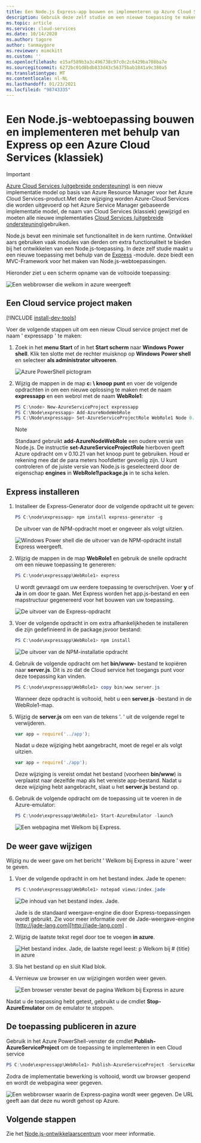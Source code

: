 ```yaml
---
title: Een Node.js Express-app bouwen en implementeren op Azure Cloud Services (klassiek)
description: Gebruik deze zelf studie om een nieuwe toepassing te maken met behulp van de Express-module, die een MVC-Framework biedt voor het maken van Node.js-webtoepassingen.
ms.topic: article
ms.service: cloud-services
ms.date: 10/14/2020
ms.author: tagore
author: tanmaygore
ms.reviewer: mimckitt
ms.custom: ''
ms.openlocfilehash: e15af589b3a3c496738c97c0c2c6429ba708ba7e
ms.sourcegitcommit: 6272bc01d8bdb833d43c56375bab1841a9c380a5
ms.translationtype: MT
ms.contentlocale: nl-NL
ms.lasthandoff: 01/23/2021
ms.locfileid: "98743335"
---
```

# <a name="build-and-deploy-a-nodejs-web-application-using-express-on-an-azure-cloud-services-classic"></a>Een Node.js-webtoepassing bouwen en implementeren met behulp van Express op een Azure Cloud Services (klassiek)

> [!IMPORTANT]
> [Azure Cloud Services (uitgebreide ondersteuning)](../cloud-services-extended-support/overview.md) is een nieuw implementatie model op basis van Azure Resource Manager voor het Azure Cloud Services-product.Met deze wijziging worden Azure-Cloud Services die worden uitgevoerd op het Azure Service Manager gebaseerde implementatie model, de naam van Cloud Services (klassiek) gewijzigd en moeten alle nieuwe implementaties [Cloud Services (uitgebreide ondersteuning)](../cloud-services-extended-support/overview.md)gebruiken.

Node.js bevat een minimale set functionaliteit in de kern runtime.
Ontwikkel aars gebruiken vaak modules van derden om extra functionaliteit te bieden bij het ontwikkelen van een Node.js-toepassing. In deze zelf studie maakt u een nieuwe toepassing met behulp van de [Express](https://github.com/expressjs/express) -module. deze biedt een MVC-Framework voor het maken van Node.js-webtoepassingen.

Hieronder ziet u een scherm opname van de voltooide toepassing:

![Een webbrowser die welkom in azure weergeeft](./media/cloud-services-nodejs-develop-deploy-express-app/node36.png)

## <a name="create-a-cloud-service-project"></a>Een Cloud service project maken
[!INCLUDE [install-dev-tools](../../includes/install-dev-tools.md)]

Voer de volgende stappen uit om een nieuw Cloud service project met de naam ' expressapp ' te maken:

1. Zoek in het **menu Start** of in het **Start scherm** naar **Windows Power shell**. Klik ten slotte met de rechter muisknop op **Windows Power shell** en selecteer **als administrator uitvoeren**.

    ![Azure PowerShell pictogram](./media/cloud-services-nodejs-develop-deploy-express-app/azure-powershell-start.png)
2. Wijzig de mappen in de map **c: \\ knoop punt** en voer de volgende opdrachten in om een nieuwe oplossing te maken met de naam **expressapp** en een webrol met de naam **WebRole1**:

   ```powershell
   PS C:\node> New-AzureServiceProject expressapp
   PS C:\Node\expressapp> Add-AzureNodeWebRole
   PS C:\Node\expressapp> Set-AzureServiceProjectRole WebRole1 Node 0.10.21
   ```

   > [!NOTE]
   > Standaard gebruikt **add-AzureNodeWebRole** een oudere versie van Node.js. De instructie **set-AzureServiceProjectRole** hierboven geeft Azure opdracht om v 0.10.21 van het knoop punt te gebruiken.  Houd er rekening mee dat de para meters hoofdletter gevoelig zijn.  U kunt controleren of de juiste versie van Node.js is geselecteerd door de eigenschap **engines** in **WebRole1\package.js** in te scha kelen.
>
>

## <a name="install-express"></a>Express installeren
1. Installeer de Express-Generator door de volgende opdracht uit te geven:

    ```powershell
    PS C:\node\expressapp> npm install express-generator -g
    ```

    De uitvoer van de NPM-opdracht moet er ongeveer als volgt uitzien.

    ![Windows Power shell die de uitvoer van de NPM-opdracht install Express weergeeft.](./media/cloud-services-nodejs-develop-deploy-express-app/express-g.png)
2. Wijzig de mappen in de map **WebRole1** en gebruik de snelle opdracht om een nieuwe toepassing te genereren:

    ```powershell
    PS C:\node\expressapp\WebRole1> express
    ```

    U wordt gevraagd om uw eerdere toepassing te overschrijven. Voer **y** of **Ja** in om door te gaan. Met Express worden het app.js-bestand en een mapstructuur gegenereerd voor het bouwen van uw toepassing.

    ![De uitvoer van de Express-opdracht](./media/cloud-services-nodejs-develop-deploy-express-app/node23.png)
3. Voer de volgende opdracht in om extra afhankelijkheden te installeren die zijn gedefinieerd in de package.jsvoor bestand:

    ```powershell
    PS C:\node\expressapp\WebRole1> npm install
    ```

   ![De uitvoer van de NPM-installatie opdracht](./media/cloud-services-nodejs-develop-deploy-express-app/node26.png)
4. Gebruik de volgende opdracht om het **bin/www-** bestand te kopiëren naar **server.js**. Dit is zo dat de Cloud service het toegangs punt voor deze toepassing kan vinden.

    ```powershell
    PS C:\node\expressapp\WebRole1> copy bin/www server.js
    ```

   Wanneer deze opdracht is voltooid, hebt u een **server.js** -bestand in de WebRole1-map.
5. Wijzig de **server.js** om een van de tekens '. ' uit de volgende regel te verwijderen.

    ```js
    var app = require('../app');
    ```

   Nadat u deze wijziging hebt aangebracht, moet de regel er als volgt uitzien.

    ```js
    var app = require('./app');
    ```

   Deze wijziging is vereist omdat het bestand (voorheen **bin/www**) is verplaatst naar dezelfde map als het vereiste app-bestand. Nadat u deze wijziging hebt aangebracht, slaat u het **server.js** bestand op.
6. Gebruik de volgende opdracht om de toepassing uit te voeren in de Azure-emulator:

    ```powershell
    PS C:\node\expressapp\WebRole1> Start-AzureEmulator -launch
    ```

    ![Een webpagina met Welkom bij Express.](./media/cloud-services-nodejs-develop-deploy-express-app/node28.png)

## <a name="modifying-the-view"></a>De weer gave wijzigen
Wijzig nu de weer gave om het bericht ' Welkom bij Express in azure ' weer te geven.

1. Voer de volgende opdracht in om het bestand index. Jade te openen:

    ```powershell
    PS C:\node\expressapp\WebRole1> notepad views/index.jade
    ```

   ![De inhoud van het bestand index. Jade.](./media/cloud-services-nodejs-develop-deploy-express-app/getting-started-19.png)

   Jade is de standaard weergave-engine die door Express-toepassingen wordt gebruikt. Zie voor meer informatie over de Jade-weergave-engine [http://jade-lang.com][http://jade-lang.com] .
2. Wijzig de laatste tekst regel door toe te voegen **in azure**.

   ![Het bestand index. Jade, de laatste regel leest: p Welkom bij \# {title} in azure](./media/cloud-services-nodejs-develop-deploy-express-app/node31.png)
3. Sla het bestand op en sluit Klad blok.
4. Vernieuw uw browser en uw wijzigingen worden weer geven.

   ![Een browser venster bevat de pagina Welkom bij Express in azure](./media/cloud-services-nodejs-develop-deploy-express-app/node32.png)

Nadat u de toepassing hebt getest, gebruikt u de cmdlet **Stop-AzureEmulator** om de emulator te stoppen.

## <a name="publishing-the-application-to-azure"></a>De toepassing publiceren in azure
Gebruik in het Azure PowerShell-venster de cmdlet **Publish-AzureServiceProject** om de toepassing te implementeren in een Cloud service

```powershell
PS C:\node\expressapp\WebRole1> Publish-AzureServiceProject -ServiceName myexpressapp -Location "East US" -Launch
```

Zodra de implementatie bewerking is voltooid, wordt uw browser geopend en wordt de webpagina weer gegeven.

![Een webbrowser waarin de Express-pagina wordt weer gegeven. De URL geeft aan dat deze nu wordt gehost op Azure.](./media/cloud-services-nodejs-develop-deploy-express-app/node36.png)

## <a name="next-steps"></a>Volgende stappen
Zie het [Node.js-ontwikkelaarscentrum](/azure/developer/javascript/) voor meer informatie.

[Node.js Web Application]: https://www.windowsazure.com/develop/nodejs/tutorials/getting-started/
[Express]: https://expressjs.com/
[http://jade-lang.com]: http://jade-lang.com